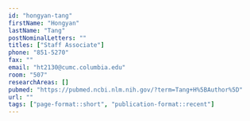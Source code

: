 ```yaml
---
id: "hongyan-tang"
firstName: "Hongyan"
lastName: "Tang"
postNominalLetters: ""
titles: ["Staff Associate"]
phone: "851-5270"
fax: ""
email: "ht2130@cumc.columbia.edu"
room: "507"
researchAreas: []
pubmed: "https://pubmed.ncbi.nlm.nih.gov/?term=Tang+H%5BAuthor%5D"
url: ""
tags: ["page-format::short", "publication-format::recent"]
---
```


